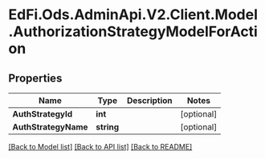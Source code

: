 # EdFi.Ods.AdminApi.V2.Client.Model.AuthorizationStrategyModelForAction

## Properties

Name | Type | Description | Notes
------------ | ------------- | ------------- | -------------
**AuthStrategyId** | **int** |  | [optional] 
**AuthStrategyName** | **string** |  | [optional] 

[[Back to Model list]](../../README.md#documentation-for-models) [[Back to API list]](../../README.md#documentation-for-api-endpoints) [[Back to README]](../../README.md)

